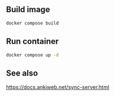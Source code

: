 ## Build image

``` bash
docker compose build
```

## Run container

``` bash
docker compose up -d
```

## See also

https://docs.ankiweb.net/sync-server.html
